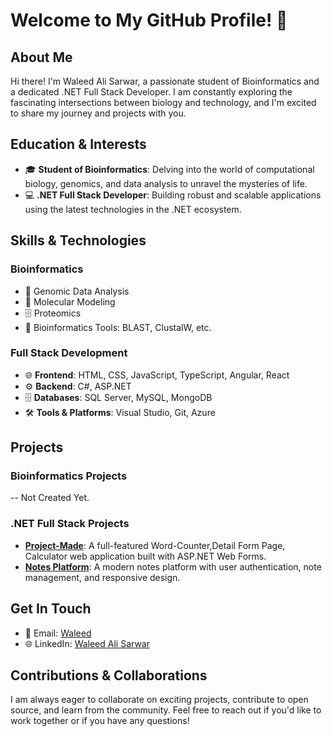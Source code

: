 # Welcome to My GitHub Profile! 👋

## About Me

Hi there! I'm Waleed Ali Sarwar, a passionate student of Bioinformatics and a dedicated .NET Full Stack Developer. I am constantly exploring the fascinating intersections between biology and technology, and I'm excited to share my journey and projects with you.

## Education & Interests

- 🎓 **Student of Bioinformatics**: Delving into the world of computational biology, genomics, and data analysis to unravel the mysteries of life.
- 💻 **.NET Full Stack Developer**: Building robust and scalable applications using the latest technologies in the .NET ecosystem.

## Skills & Technologies

### Bioinformatics
- 🧬 Genomic Data Analysis
- 🧫 Molecular Modeling
- 🗄️ Proteomics
- 🔬 Bioinformatics Tools: BLAST, ClustalW, etc.

### Full Stack Development
- 🌐 **Frontend**: HTML, CSS, JavaScript, TypeScript, Angular, React
- ⚙️ **Backend**: C#, ASP.NET
- 🗄️ **Databases**: SQL Server, MySQL, MongoDB
- 🛠️ **Tools & Platforms**: Visual Studio, Git, Azure

## Projects

### Bioinformatics Projects
-- Not Created Yet.

### .NET Full Stack Projects
- **[Project-Made](https://project-made.azurewebsites,net)**: A full-featured Word-Counter,Detail Form Page, Calculator web application built with ASP.NET Web Forms.
- **[Notes Platform](https://notesmade.azurewebsites.net)**: A modern notes platform with user authentication, note management, and responsive design.

## Get In Touch

- 📧 Email: [Waleed](mailto:waleed.alisarwar336@outlook.com)
- 🌐 LinkedIn: [Waleed Ali Sarwar](https://linkedin.com/in/waleed-ali-sarwar)


## Contributions & Collaborations

I am always eager to collaborate on exciting projects, contribute to open source, and learn from the community. Feel free to reach out if you'd like to work together or if you have any questions!
